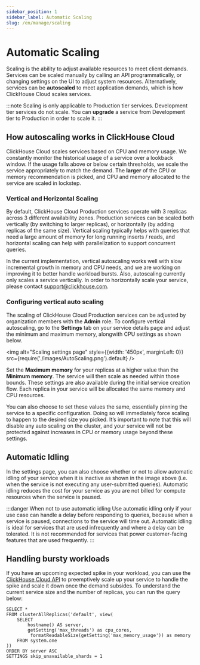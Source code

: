 ```yaml
---
sidebar_position: 1
sidebar_label: Automatic Scaling
slug: /en/manage/scaling
---
```


# Automatic Scaling
Scaling is the ability to adjust available resources to meet client demands. Services can be scaled manually by calling an API programmatically, or changing settings on the UI to adjust system resources. Alternatively, services can be **autoscaled** to meet application demands, which is how ClickHouse Cloud scales services.

:::note
Scaling is only applicable to Production tier services. Development tier services do not scale. You can **upgrade** a service from Development tier to Production in order to scale it.
:::

## How autoscaling works in ClickHouse Cloud
ClickHouse Cloud scales services based on CPU and memory usage. We constantly monitor the historical usage of a service over a lookback window. If the usage falls above or below certain thresholds, we scale the service appropriately to match the demand. The **larger** of the CPU or memory recommendation is picked, and CPU and memory allocated to the service are scaled in lockstep.

### Vertical and Horizontal Scaling
By default, ClickHouse Cloud Production services operate with 3 replicas across 3 different availability zones. Production services can be scaled both vertically (by switching to larger replicas), or horizontally (by adding replicas of the same size). Vertical scaling typically helps with queries that need a large amount of memory for long running inserts / reads, and horizontal scaling can help with parallelization to support concurrent queries.

In the current implementation, vertical autoscaling works well with slow incremental growth in memory and CPU needs, and we are working on improving it to better handle workload bursts. Also, autoscaling currently only scales a service vertically. In order to horizontally scale your service, please contact support@clickhouse.com.

### Configuring vertical auto scaling
The scaling of ClickHouse Cloud Production services can be adjusted by organization members with the **Admin** role.  To configure vertical autoscaling, go to the **Settings** tab on your service details page and adjust the minimum and maximum memory, alongwith CPU settings as shown below.

<img alt="Scaling settings page" style={{width: '450px', marginLeft: 0}} src={require('./images/AutoScaling.png').default} />

Set the **Maximum memory** for your replicas at a higher value than the **Minimum memory**. The service will then scale as needed within those bounds. These settings are also available during the initial service creation flow. Each replica in your service will be allocated the same memory and CPU resources.

You can also choose to set these values the same, essentially pinning the service to a specific configuration. Doing so will immediately force scaling to happen to the desired size you picked. It’s important to note that this will disable any auto scaling on the cluster, and your service will not be protected against increases in CPU or memory usage beyond these settings.

## Automatic Idling
In the settings page, you can also choose whether or not to allow automatic idling of your service when it is inactive as shown in the image above (i.e. when the service is not executing any user-submitted queries).  Automatic idling reduces the cost for your service as you are not billed for compute resources when the service is paused.

:::danger When not to use automatic idling
Use automatic idling only if your use case can handle a delay before responding to queries, because when a service is paused, connections to the service will time out. Automatic idling is ideal for services that are used infrequently and where a delay can be tolerated. It is not recommended for services that power customer-facing features that are used frequently.
:::

## Handling bursty workloads
If you have an upcoming expected spike in your workload, you can use the
[ClickHouse Cloud API](/docs/en/cloud/manage/api/services-api-reference.md) to preemptively scale up your service to handle the spike and scale it down once the demand subsides. To understand the current service size and the number of replicas, you can run the query below:

```
SELECT *
FROM clusterAllReplicas('default', view(
    SELECT
        hostname() AS server,
        getSetting('max_threads') as cpu_cores,
         formatReadableSize(getSetting('max_memory_usage')) as memory
    FROM system.one
))
ORDER BY server ASC
SETTINGS skip_unavailable_shards = 1
```
